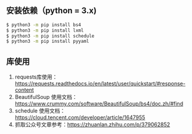 
## 安装依赖（python = 3.x)
```bash
$ python3 -m pip install bs4
$ python3 -m pip install lxml
$ python3 -m pip install schedule
$ python3 -m pip install pyyaml
```
## 库使用
1. requests库使用：https://requests.readthedocs.io/en/latest/user/quickstart/#response-content
2. BeautifulSoup 使用文档：https://www.crummy.com/software/BeautifulSoup/bs4/doc.zh/#find
3. schedule 使用文档：https://cloud.tencent.com/developer/article/1647955
4. 抓取公众号文章参考：https://zhuanlan.zhihu.com/p/379062852

